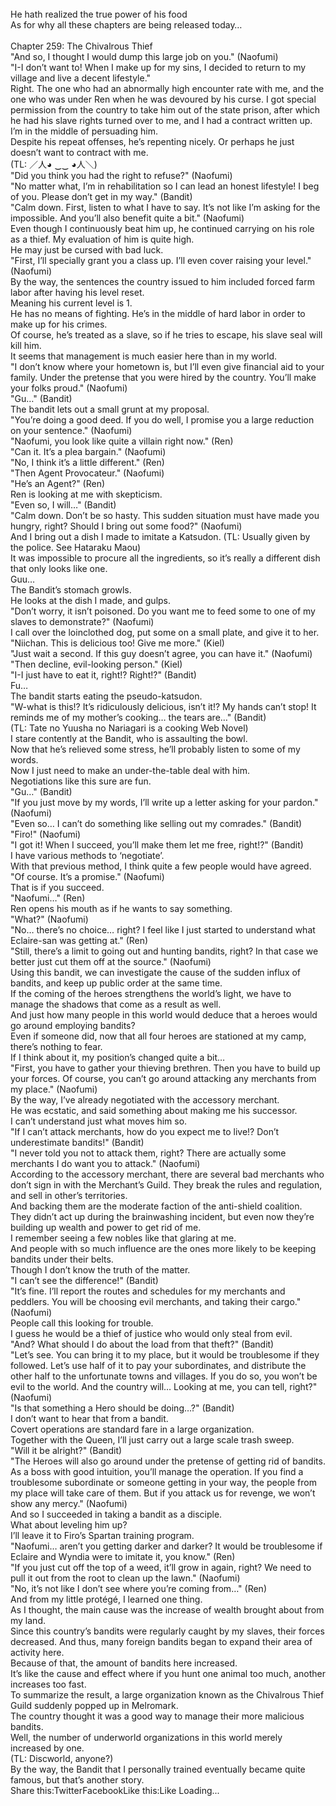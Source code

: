 <br/>
He hath realized the true power of his food<br/>
As for why all these chapters are being released today…<br/>
<br/>
Chapter 259: The Chivalrous Thief<br/>
"And so, I thought I would dump this large job on you." (Naofumi)<br/>
"I-I don’t want to! When I make up for my sins, I decided to return to my village and live a decent lifestyle."<br/>
Right. The one who had an abnormally high encounter rate with me, and the one who was under Ren when he was devoured by his curse. I got special permission from the country to take him out of the state prison, after which he had his slave rights turned over to me, and I had a contract written up.<br/>
I’m in the middle of persuading him.<br/>
Despite his repeat offenses, he’s repenting nicely. Or perhaps he just doesn’t want to contract with me.<br/>
(TL: ／人◕ ‿‿ ◕人＼)<br/>
"Did you think you had the right to refuse?" (Naofumi)<br/>
"No matter what, I’m in rehabilitation so I can lead an honest lifestyle! I beg of you. Please don’t get in my way." (Bandit)<br/>
"Calm down. First, listen to what I have to say. It’s not like I’m asking for the impossible. And you’ll also benefit quite a bit." (Naofumi)<br/>
Even though I continuously beat him up, he continued carrying on his role as a thief. My evaluation of him is quite high.<br/>
He may just be cursed with bad luck.<br/>
"First, I’ll specially grant you a class up. I’ll even cover raising your level." (Naofumi)<br/>
By the way, the sentences the country issued to him included forced farm labor after having his level reset.<br/>
Meaning his current level is 1.<br/>
He has no means of fighting. He’s in the middle of hard labor in order to make up for his crimes.<br/>
Of course, he’s treated as a slave, so if he tries to escape, his slave seal will kill him.<br/>
It seems that management is much easier here than in my world.<br/>
"I don’t know where your hometown is, but I’ll even give financial aid to your family. Under the pretense that you were hired by the country. You’ll make your folks proud." (Naofumi)<br/>
"Gu…" (Bandit)<br/>
The bandit lets out a small grunt at my proposal.<br/>
"You’re doing a good deed. If you do well, I promise you a large reduction on your sentence." (Naofumi)<br/>
"Naofumi, you look like quite a villain right now." (Ren)<br/>
"Can it. It’s a plea bargain." (Naofumi)<br/>
"No, I think it’s a little different." (Ren)<br/>
"Then Agent Provocateur." (Naofumi)<br/>
"He’s an Agent?" (Ren)<br/>
Ren is looking at me with skepticism.<br/>
"Even so, I will…" (Bandit)<br/>
"Calm down. Don’t be so hasty. This sudden situation must have made you hungry, right? Should I bring out some food?" (Naofumi)<br/>
And I bring out a dish I made to imitate a Katsudon. (TL: Usually given by the police. See Hataraku Maou)<br/>
It was impossible to procure all the ingredients, so it’s really a different dish that only looks like one.<br/>
Guu…<br/>
The Bandit’s stomach growls.<br/>
He looks at the dish I made, and gulps.<br/>
"Don’t worry, it isn’t poisoned. Do you want me to feed some to one of my slaves to demonstrate?" (Naofumi)<br/>
I call over the loinclothed dog, put some on a small plate, and give it to her.<br/>
"Niichan. This is delicious too! Give me more." (Kiel)<br/>
"Just wait a second. If this guy doesn’t agree, you can have it." (Naofumi)<br/>
"Then decline, evil-looking person." (Kiel)<br/>
"I-I just have to eat it, right!? Right!?" (Bandit)<br/>
Fu…<br/>
The bandit starts eating the pseudo-katsudon.<br/>
"W-what is this!? It’s ridiculously delicious, isn’t it!? My hands can’t stop! It reminds me of my mother’s cooking… the tears are…" (Bandit)<br/>
(TL: Tate no Yuusha no Nariagari is a cooking Web Novel)<br/>
I stare contently at the Bandit, who is assaulting the bowl.<br/>
Now that he’s relieved some stress, he’ll probably listen to some of my words.<br/>
Now I just need to make an under-the-table deal with him.<br/>
Negotiations like this sure are fun.<br/>
"Gu…" (Bandit)<br/>
"If you just move by my words, I’ll write up a letter asking for your pardon." (Naofumi)<br/>
"Even so… I can’t do something like selling out my comrades." (Bandit)<br/>
"Firo!" (Naofumi)<br/>
"I got it! When I succeed, you’ll make them let me free, right!?" (Bandit)<br/>
I have various methods to ‘negotiate’.<br/>
With that previous method, I think quite a few people would have agreed.<br/>
"Of course. It’s a promise." (Naofumi)<br/>
That is if you succeed.<br/>
"Naofumi…" (Ren)<br/>
Ren opens his mouth as if he wants to say something.<br/>
"What?" (Naofumi)<br/>
"No… there’s no choice… right? I feel like I just started to understand what Eclaire-san was getting at." (Ren)<br/>
"Still, there’s a limit to going out and hunting bandits, right? In that case we better just cut them off at the source." (Naofumi)<br/>
Using this bandit, we can investigate the cause of the sudden influx of bandits, and keep up public order at the same time.<br/>
If the coming of the heroes strengthens the world’s light, we have to manage the shadows that come as a result as well.<br/>
And just how many people in this world would deduce that a heroes would go around employing bandits?<br/>
Even if someone did, now that all four heroes are stationed at my camp, there’s nothing to fear.<br/>
If I think about it, my position’s changed quite a bit…<br/>
"First, you have to gather your thieving brethren. Then you have to build up your forces. Of course, you can’t go around attacking any merchants from my place." (Naofumi)<br/>
By the way, I’ve already negotiated with the accessory merchant.<br/>
He was ecstatic, and said something about making me his successor.<br/>
I can’t understand just what moves him so.<br/>
"If I can’t attack merchants, how do you expect me to live!? Don’t underestimate bandits!" (Bandit)<br/>
"I never told you not to attack them, right? There are actually some merchants I do want you to attack." (Naofumi)<br/>
According to the accessory merchant, there are several bad merchants who don’t sign in with the Merchant’s Guild. They break the rules and regulation, and sell in other’s territories.<br/>
And backing them are the moderate faction of the anti-shield coalition.<br/>
They didn’t act up during the brainwashing incident, but even now they’re building up wealth and power to get rid of me.<br/>
I remember seeing a few nobles like that glaring at me.<br/>
And people with so much influence are the ones more likely to be keeping bandits under their belts.<br/>
Though I don’t know the truth of the matter.<br/>
"I can’t see the difference!" (Bandit)<br/>
"It’s fine. I’ll report the routes and schedules for my merchants and peddlers. You will be choosing evil merchants, and taking their cargo." (Naofumi)<br/>
People call this looking for trouble.<br/>
I guess he would be a thief of justice who would only steal from evil.<br/>
"And? What should I do about the load from that theft?" (Bandit)<br/>
"Let’s see. You can bring it to my place, but it would be troublesome if they followed. Let’s use half of it to pay your subordinates, and distribute the other half to the unfortunate towns and villages. If you do so, you won’t be evil to the world. And the country will… Looking at me, you can tell, right?" (Naofumi)<br/>
"Is that something a Hero should be doing…?" (Bandit)<br/>
I don’t want to hear that from a bandit.<br/>
Covert operations are standard fare in a large organization.<br/>
Together with the Queen, I’ll just carry out a large scale trash sweep.<br/>
"Will it be alright?" (Bandit)<br/>
"The Heroes will also go around under the pretense of getting rid of bandits. As a boss with good intuition, you’ll manage the operation. If you find a troublesome subordinate or someone getting in your way, the people from my place will take care of them. But if you attack us for revenge, we won’t show any mercy." (Naofumi)<br/>
And so I succeeded in taking a bandit as a disciple.<br/>
What about leveling him up?<br/>
I’ll leave it to Firo’s Spartan training program.<br/>
"Naofumi… aren’t you getting darker and darker? It would be troublesome if Eclaire and Wyndia were to imitate it, you know." (Ren)<br/>
"If you just cut off the top of a weed, it’ll grow in again, right? We need to pull it out from the root to clean up the lawn." (Naofumi)<br/>
"No, it’s not like I don’t see where you’re coming from…" (Ren)<br/>
And from my little protégé, I learned one thing.<br/>
As I thought, the main cause was the increase of wealth brought about from my land.<br/>
Since this country’s bandits were regularly caught by my slaves, their forces decreased. And thus, many foreign bandits began to expand their area of activity here.<br/>
Because of that, the amount of bandits here increased.<br/>
It’s like the cause and effect where if you hunt one animal too much, another increases too fast.<br/>
To summarize the result, a large organization known as the Chivalrous Thief Guild suddenly popped up in Melromark.<br/>
The country thought it was a good way to manage their more malicious bandits.<br/>
Well, the number of underworld organizations in this world merely increased by one.<br/>
(TL: Discworld, anyone?)<br/>
By the way, the Bandit that I personally trained eventually became quite famous, but that’s another story.<br/>
Share this:TwitterFacebookLike this:Like Loading... <br/>
